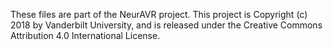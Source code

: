 These files are part of the NeurAVR project.
This project is Copyright (c) 2018 by Vanderbilt University, and is released
under the Creative Commons Attribution 4.0 International License.
